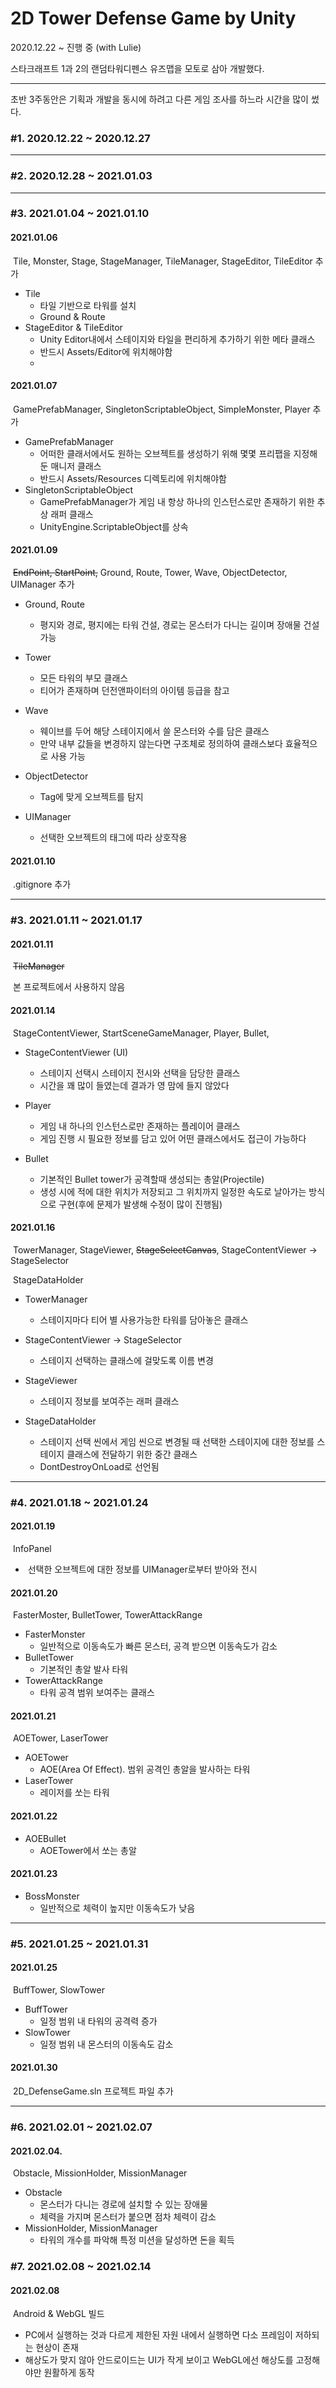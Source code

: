 # 2D Tower Defense Game by Unity

2020.12.22 ~ 진행 중 (with Lulie)

스타크래프트 1과 2의 랜덤타워디펜스 유즈맵을 모토로 삼아 개발했다.

------

초반 3주동안은 기획과 개발을 동시에 하려고 다른 게임 조사를 하느라 시간을 많이 썼다.

### #1. 2020.12.22 ~ 2020.12.27

------

### #2. 2020.12.28 ~ 2021.01.03

------

### #3. 2021.01.04 ~ 2021.01.10

#### 2021.01.06 

​	Tile, Monster, Stage, StageManager, TileManager, StageEditor, TileEditor 추가

- Tile
  - 타일 기반으로 타워를 설치
  - Ground & Route
- StageEditor & TileEditor
  - Unity Editor내에서 스테이지와 타일을 편리하게 추가하기 위한 메타 클래스
  -  반드시 Assets/Editor에 위치해야함
  - 

#### 2021.01.07 

​	GamePrefabManager, SingletonScriptableObject, SimpleMonster, Player 추가

- GamePrefabManager 
  - 어떠한 클래서에서도 원하는 오브젝트를 생성하기 위해 몇몇 프리팹을 지정해둔 매니저 클래스
  - 반드시 Assets/Resources 디렉토리에 위치해야함
- SingletonScriptableObject
  -  GamePrefabManager가 게임 내 항상 하나의 인스턴스로만 존재하기 위한 추상 래퍼 클래스
  - UnityEngine.ScriptableObject를 상속



#### 2021.01.09

​	~~EndPoint, StartPoint,~~ Ground, Route, Tower, Wave, ObjectDetector, UIManager 추가

- Ground, Route

  - 평지와 경로, 평지에는 타워 건설, 경로는 몬스터가 다니는 길이며 장애물 건설 가능

- Tower

  - 모든 타워의 부모 클래스
  - 티어가 존재하며 던전앤파이터의 아이템 등급을 참고

- Wave

  - 웨이브를 두어 해당 스테이지에서 쓸 몬스터와 수를 담은 클래스
  - 만약 내부 값들을 변경하지 않는다면 구조체로 정의하여 클래스보다 효율적으로 사용 가능

- ObjectDetector

  - Tag에 맞게 오브젝트를 탐지

- UIManager

  - 선택한 오브젝트의 태그에 따라 상호작용

  

#### 2021.01.10

​	.gitignore 추가

------

### #3. 2021.01.11 ~ 2021.01.17

#### 2021.01.11

​	~~TileManager~~

​	본 프로젝트에서 사용하지 않음



#### 2021.01.14

​	StageContentViewer, StartSceneGameManager, Player, Bullet, 

- StageContentViewer (UI)
  - 스테이지 선택시 스테이지 전시와 선택을 담당한 클래스
  - 시간을 꽤 많이 들였는데 결과가 영 맘에 들지 않았다

- Player
  - 게임 내 하나의 인스턴스로만 존재하는 플레이어 클래스
  - 게임 진행 시 필요한 정보를 담고 있어 어떤 클래스에서도 접근이 가능하다
- Bullet
  - 기본적인 Bullet tower가 공격할때 생성되는 총알(Projectile)
  - 생성 시에 적에 대한 위치가 저장되고 그 위치까지 일정한 속도로 날아가는 방식으로 구현(후에 문제가 발생해 수정이 많이 진행됨)



#### 2021.01.16

​	TowerManager, StageViewer, ~~StageSelectCanvas~~, StageContentViewer -> StageSelector

​	StageDataHolder

- TowerManager
  
  - 스테이지마다 티어 별 사용가능한 타워를 담아놓은 클래스
- StageContentViewer -> StageSelector
  
  - 스테이지 선택하는 클래스에 걸맞도록 이름 변경
- StageViewer
  
  - 스테이지 정보를 보여주는 래퍼 클래스
- StageDataHolder
  - 스테이지 선택 씬에서 게임 씬으로 변경될 때 선택한 스테이지에 대한 정보를 스테이지 클래스에 전달하기 위한 중간 클래스
  - DontDestroyOnLoad로 선언됨
  
  

------

### #4. 2021.01.18 ~ 2021.01.24

#### 2021.01.19

​	InfoPanel

- ​	선택한 오브젝트에 대한 정보를 UIManager로부터 받아와 전시



#### 2021.01.20

​	FasterMoster, BulletTower, TowerAttackRange

- FasterMonster
  - 일반적으로 이동속도가 빠른 몬스터, 공격 받으면 이동속도가 감소
- BulletTower
  - 기본적인 총알 발사 타워
- TowerAttackRange
  - 타워 공격 범위 보여주는 클래스



#### 2021.01.21

​	AOETower, LaserTower

- AOETower
  - AOE(Area Of Effect). 범위 공격인 총알을 발사하는 타워
- LaserTower
  - 레이저를 쏘는 타워



#### 2021.01.22

- AOEBullet
  - AOETower에서 쏘는 총알



#### 2021.01.23

- BossMonster
  - 일반적으로 체력이 높지만 이동속도가 낮음



------

### #5. 2021.01.25 ~ 2021.01.31

#### 2021.01.25

​	BuffTower, SlowTower

- BuffTower
  - 일정 범위 내 타워의 공격력 증가
- SlowTower
  - 일정 범위 내 몬스터의 이동속도 감소



#### 2021.01.30

​	2D_DefenseGame.sln 프로젝트 파일 추가



------

### #6. 2021.02.01 ~ 2021.02.07

#### 2021.02.04.

​	Obstacle, MissionHolder, MissionManager

- Obstacle
  - 몬스터가 다니는 경로에 설치할 수 있는 장애물
  - 체력을 가지며 몬스터가 붙으면 점차 체력이 감소
- MissionHolder, MissionManager
  - 타워의 개수를 파악해 특정 미션을 달성하면 돈을 획득



### #7. 2021.02.08 ~ 2021.02.14

#### 2021.02.08

​	Android & WebGL 빌드

- PC에서 실행하는 것과 다르게 제한된 자원 내에서 실행하면 다소 프레임이 저하되는 현상이 존재
- 해상도가 맞지 않아 안드로이드는 UI가 작게 보이고 WebGL에선 해상도를 고정해야만 원활하게 동작